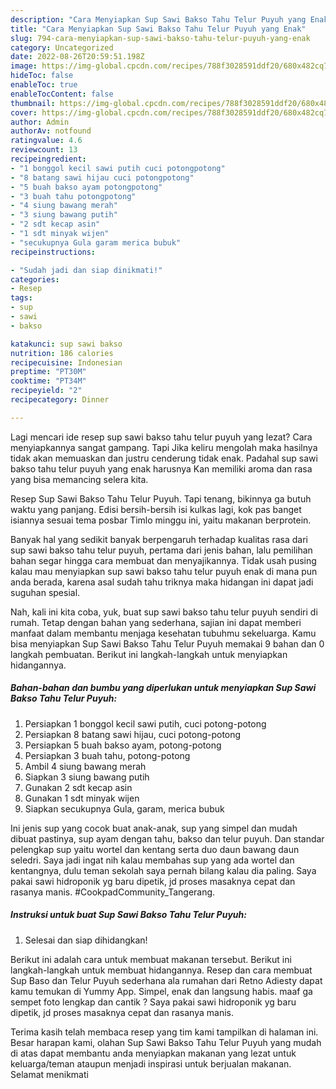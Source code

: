 ```yaml
---
description: "Cara Menyiapkan Sup Sawi Bakso Tahu Telur Puyuh yang Enak"
title: "Cara Menyiapkan Sup Sawi Bakso Tahu Telur Puyuh yang Enak"
slug: 794-cara-menyiapkan-sup-sawi-bakso-tahu-telur-puyuh-yang-enak
category: Uncategorized
date: 2022-08-26T20:59:51.198Z
image: https://img-global.cpcdn.com/recipes/788f3028591ddf20/680x482cq70/sup-sawi-bakso-tahu-telur-puyuh-foto-resep-utama.jpg
hideToc: false
enableToc: true
enableTocContent: false
thumbnail: https://img-global.cpcdn.com/recipes/788f3028591ddf20/680x482cq70/sup-sawi-bakso-tahu-telur-puyuh-foto-resep-utama.jpg
cover: https://img-global.cpcdn.com/recipes/788f3028591ddf20/680x482cq70/sup-sawi-bakso-tahu-telur-puyuh-foto-resep-utama.jpg
author: Admin
authorAv: notfound
ratingvalue: 4.6
reviewcount: 13
recipeingredient:
- "1 bonggol kecil sawi putih cuci potongpotong"
- "8 batang sawi hijau cuci potongpotong"
- "5 buah bakso ayam potongpotong"
- "3 buah tahu potongpotong"
- "4 siung bawang merah"
- "3 siung bawang putih"
- "2 sdt kecap asin"
- "1 sdt minyak wijen"
- "secukupnya Gula garam merica bubuk"
recipeinstructions:

- "Sudah jadi dan siap dinikmati!"
categories:
- Resep
tags:
- sup
- sawi
- bakso

katakunci: sup sawi bakso 
nutrition: 186 calories
recipecuisine: Indonesian
preptime: "PT30M"
cooktime: "PT34M"
recipeyield: "2"
recipecategory: Dinner

---
```



Lagi mencari ide resep sup sawi bakso tahu telur puyuh yang lezat? Cara menyiapkannya sangat gampang. Tapi Jika keliru mengolah maka hasilnya tidak akan memuaskan dan justru cenderung tidak enak. Padahal sup sawi bakso tahu telur puyuh yang enak harusnya Kan memiliki aroma dan rasa yang bisa memancing selera kita.


Resep Sup Sawi Bakso Tahu Telur Puyuh. Tapi tenang, bikinnya ga butuh waktu yang panjang. Edisi bersih-bersih isi kulkas lagi, kok pas banget isiannya sesuai tema posbar Timlo minggu ini, yaitu makanan berprotein.

Banyak hal yang sedikit banyak berpengaruh terhadap kualitas rasa dari sup sawi bakso tahu telur puyuh, pertama dari jenis bahan, lalu pemilihan bahan segar hingga cara membuat dan menyajikannya. Tidak usah pusing kalau mau menyiapkan sup sawi bakso tahu telur puyuh enak di mana pun anda berada, karena asal sudah tahu triknya maka hidangan ini dapat jadi suguhan spesial.


Nah, kali ini kita coba, yuk, buat sup sawi bakso tahu telur puyuh sendiri di rumah. Tetap dengan bahan yang sederhana, sajian ini dapat memberi manfaat dalam membantu menjaga kesehatan tubuhmu sekeluarga. Kamu bisa menyiapkan Sup Sawi Bakso Tahu Telur Puyuh memakai 9 bahan dan 0 langkah pembuatan. Berikut ini langkah-langkah untuk menyiapkan hidangannya.

<!--inarticleads1-->

##### Bahan-bahan dan bumbu yang diperlukan untuk menyiapkan Sup Sawi Bakso Tahu Telur Puyuh:

1. Persiapkan 1 bonggol kecil sawi putih, cuci potong-potong
1. Persiapkan 8 batang sawi hijau, cuci potong-potong
1. Persiapkan 5 buah bakso ayam, potong-potong
1. Persiapkan 3 buah tahu, potong-potong
1. Ambil 4 siung bawang merah
1. Siapkan 3 siung bawang putih
1. Gunakan 2 sdt kecap asin
1. Gunakan 1 sdt minyak wijen
1. Siapkan secukupnya Gula, garam, merica bubuk


Ini jenis sup yang cocok buat anak-anak, sup yang simpel dan mudah dibuat pastinya, sup ayam dengan tahu, bakso dan telur puyuh. Dan standar pelengkap sup yaitu wortel dan kentang serta duo daun bawang daun seledri. Saya jadi ingat nih kalau membahas sup yang ada wortel dan kentangnya, dulu teman sekolah saya pernah bilang kalau dia paling. Saya pakai sawi hidroponik yg baru dipetik, jd proses masaknya cepat dan rasanya manis. #CookpadCommunity_Tangerang. 

<!--inarticleads2-->

##### Instruksi untuk buat Sup Sawi Bakso Tahu Telur Puyuh:


1. Selesai dan siap dihidangkan!

Berikut ini adalah cara untuk membuat makanan tersebut. Berikut ini langkah-langkah untuk membuat hidangannya. Resep dan cara membuat Sup Baso dan Telur Puyuh sederhana ala rumahan dari Retno Adiesty dapat kamu temukan di Yummy App. Simpel, enak dan langsung habis. maaf ga sempet foto lengkap dan cantik ? Saya pakai sawi hidroponik yg baru dipetik, jd proses masaknya cepat dan rasanya manis. 

Terima kasih telah membaca resep yang tim kami tampilkan di halaman ini. Besar harapan kami, olahan Sup Sawi Bakso Tahu Telur Puyuh yang mudah di atas dapat membantu anda menyiapkan makanan yang lezat untuk keluarga/teman ataupun menjadi inspirasi untuk berjualan makanan. Selamat menikmati
